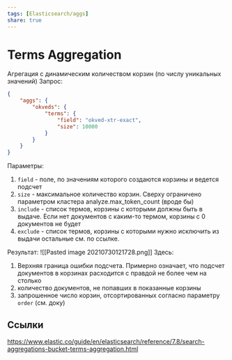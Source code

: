 ```yaml
---
tags: [Elasticsearch/aggs]
share: true
---
```

# Terms Aggregation
Агрегация с динамическим количеством корзин (по числу уникальных значений)
Запрос:
```json
{
	"aggs": {
		"okveds": {
			"terms": {
				"field": "okved-xtr-exact",
				"size": 10000
			}
		}
	}
}
```
Параметры:
1. `field` - поле, по значениям которого создаются корзины и ведется подсчет
2. `size` - максимальное количество корзин. Сверху ограничено параметром кластера analyze.max_token_count (вроде бы)
3. `include` - список термов, корзины с которыми должны быть в выдаче. Если нет документов с каким-то термом, корзины с 0 документов не будет
4. `exclude` - список термов, корзины с которыми нужно исключить из выдачи
остальные см. по ссылке.

Результат:
![[Pasted image 20210730121728.png]]
Здесь:
1. Верхняя граница ошибки подсчета. Примерно означает, что подсчет документов в корзинах расходится с правдой не более чем на столько
2. количество документов, не попавших в показанные корзины
3. запрошенное число корзин, отсортированных согласно параметру `order` (см. доку)
## Ссылки
https://www.elastic.co/guide/en/elasticsearch/reference/7.8/search-aggregations-bucket-terms-aggregation.html
